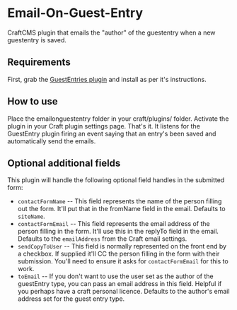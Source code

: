 # Email-On-Guest-Entry
CraftCMS plugin that emails the "author" of the guestentry when a new guestentry is saved.

## Requirements
First, grab the [GuestEntries plugin](https://github.com/pixelandtonic/GuestEntries) and install as per it's instructions.

## How to use
Place the emailonguestentry folder in your craft/plugins/ folder. Activate the plugin in your Craft plugin settings page. That's it. It listens for the GuestEntry plugin firing an event saying that an entry's been saved and automatically send the emails.

## Optional additional fields
This plugin will handle the following optional field handles in the submitted form:

- `contactFormName` -- This field represents the name of the person filling out the form. It'll put that in the fromName field in the email. Defaults to `siteName`.
- `contactFormEmail` -- This field represents the email address of the person filling in the form. It'll use this in the replyTo field in the email. Defaults to the `emailAddress` from the Craft email settings.
- `sendCopyToUser` -- This field is normally represented on the front end by a checkbox. If supplied it'll CC the person filling in the form with their submission. You'll need to ensure it asks for `contactFormEmail` for this to work.
- `toEmail` -- If you don't want to use the user set as the author of the guestEntry type, you can pass an email address in this field. Helpful if you perhaps have a craft personal licence. Defaults to the author's email address set for the guest entry type.
